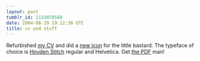 ```yaml
---
layout: post
tumblr_id: 1133070588
date: 2004-08-29 19:12:30 UTC
title: cv and stuff
---
```


Refurbished <a href="/rp14/rasmus.xhtml">my CV</a> and did a <a href="http://flajm.se/pub/etc/cv_icon_medicine.icns.sit">new icon</a> for the little bastard. The typeface of choice is <a href="http://flajm.se/pub/etc/hovdenstitch_mac.sit">Hovden Stitch</a> regular and Helvetica. Get <a href="/rasmus_andersson_cv.pdf">the PDF</a> man!
